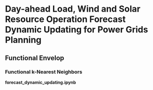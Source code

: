 # Day-ahead Load, Wind and Solar Resource Operation Forecast Dynamic Updating for Power Grids Planning

## Functional Envelop

### Functional k-Nearest Neighbors


**forecast_dynamic_updating.ipynb**

